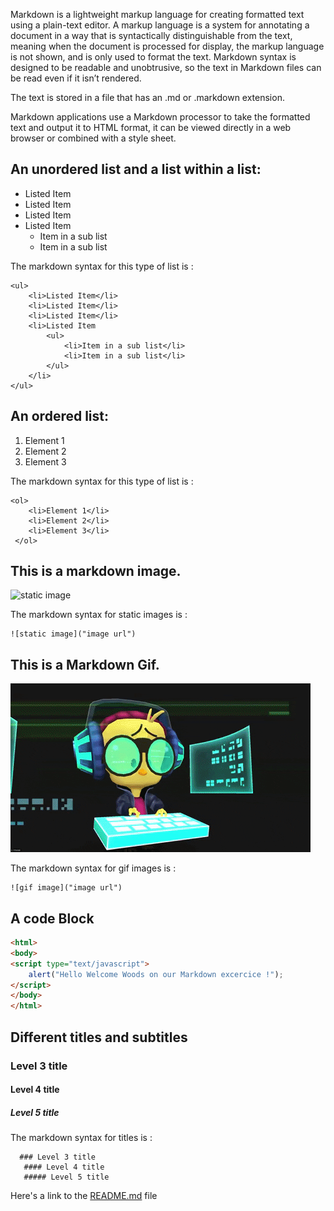 Markdown is a lightweight markup language for creating formatted text using a plain-text editor. A markup language is a system for annotating a document in a way that is syntactically distinguishable from the text, meaning when the document is processed for display, the markup language is not shown, and is only used to format the text.
Markdown syntax is designed to be readable and unobtrusive, so the text in Markdown files can be read even if it isn’t rendered.

The text is stored in a file that has an .md or .markdown extension. 

Markdown applications use a Markdown processor to take the formatted text and output it to HTML format, it can be viewed directly in a web browser or combined with a style sheet.



## An unordered list and a list within a list:

<ul> 
    <li>Listed Item</li>
    <li>Listed Item</li>
    <li>Listed Item</li>
    <li>Listed Item
        <ul>
    		<li>Item in a sub list</li>
    		<li>Item in a sub list</li>
    	</ul>
    </li>
</ul>
The markdown syntax for this type of list is :

```
<ul> 
    <li>Listed Item</li>
    <li>Listed Item</li>
    <li>Listed Item</li>
    <li>Listed Item
        <ul>
    		<li>Item in a sub list</li>
    		<li>Item in a sub list</li>
    	</ul>
    </li>
</ul>
```

## An ordered list:

<ol> 
    <li>Element 1</li>
    <li>Element 2</li>
    <li>Element 3</li>
 </ol>
The markdown syntax for this type of list is :

```
<ol> 
    <li>Element 1</li>
    <li>Element 2</li>
    <li>Element 3</li>
 </ol>
```

## This is a markdown image.

![static image](https://github.com/Olivier-BeCode/exercise-markdown/blob/pat/assets/1200px-Markdown-mark.svg.png)

The markdown syntax for static images is :

```
![static image]("image url")
```

## This is a Markdown Gif.

![](assets/coder.gif)

The markdown syntax for gif images is :

```
![gif image]("image url")
```

## A code Block

```html
<html>
<body>
<script type="text/javascript">
    alert("Hello Welcome Woods on our Markdown excercice !");
</script>
</body>
</html>    
```

## Different titles and subtitles

  ### Level 3 title
   #### Level 4 title
   ##### Level 5 title

 The markdown syntax for titles is : 

      ### Level 3 title
       #### Level 4 title
       ##### Level 5 title


Here's a link to the [README.md](https://github.com/Olivier-BeCode/exercise-markdown/blob/master/README.md) file
